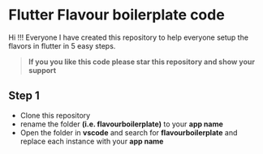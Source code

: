 # Flutter Flavour boilerplate code 

Hi !!! Everyone I have created this repository to help everyone setup the flavors in flutter in 5 easy steps.

> **If you you like this code please star this repository and show your support**

## Step 1

- Clone this repository
- rename the folder **(i.e. flavourboilerplate)** to your **app name**
- Open the folder in **vscode** and search for **flavourboilerplate**  and replace each instance with your **app name**

